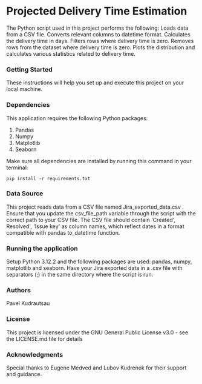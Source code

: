 # Projected Delivery Time Estimation


The Python script used in this project performs the following:
Loads data from a CSV file.
Converts relevant columns to datetime format.
Calculates the delivery time in days.
Filters rows where delivery time is zero.
Removes rows from the dataset where delivery time is zero.
Plots the distribution and calculates various statistics related to delivery time.

### Getting Started

These instructions will help you set up and execute this project on your local machine.

### Dependencies

This application requires the following Python packages:
1. Pandas
2. Numpy
3. Matplotlib
4. Seaborn

Make sure all dependencies are installed by running this command in your terminal:

`pip install -r requirements.txt`

### Data Source

This project reads data from a CSV file named Jira_exported_data.csv . 
Ensure that you update the csv_file_path variable through the script with the correct path to your CSV file. 
The CSV file should contain 'Created', Resolved', 'Issue key' as column names, which reflect dates in a format compatible with pandas to_datetime function.

### Running the application

Setup
Python 3.12.2 and the following packages are used: pandas, numpy, matplotlib and seaborn.
Have your Jira exported data in a .csv file with separators (;) in the same directory where the script is run.

### Authors

Pavel Kudrautsau

### License

This project is licensed under the GNU General Public License v3.0 - see the LICENSE.md file for details

### Acknowledgments

Special thanks to Eugene Medved and Lubov Kudrenok for their support and guidance.
